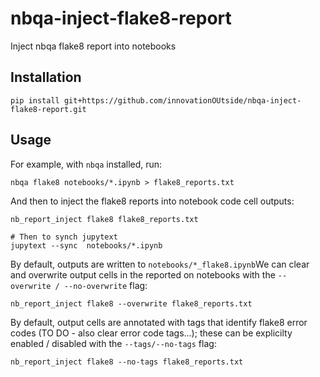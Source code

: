 # nbqa-inject-flake8-report
Inject nbqa flake8 report into notebooks


## Installation

```
pip install git+https://github.com/innovationOUtside/nbqa-inject-flake8-report.git
```

## Usage


For example, with `nbqa` installed, run:
```
nbqa flake8 notebooks/*.ipynb > flake8_reports.txt
```

And then to inject the flake8 reports into notebook code cell outputs:

```
nb_report_inject flake8 flake8_reports.txt

# Then to synch jupytext
jupytext --sync  notebooks/*.ipynb
```

By default, outputs are written to `notebooks/*_flake8.ipynb`We can clear and overwrite output cells in the reported on notebooks with the `--overwrite / --no-overwrite` flag:

```
nb_report_inject flake8 --overwrite flake8_reports.txt
```

By default, output cells are annotated with tags that identify flake8 error codes (TO DO - also clear error code tags...); these can be explicilty enabled / disabled with the `--tags/--no-tags` flag:

```
nb_report_inject flake8 --no-tags flake8_reports.txt
```